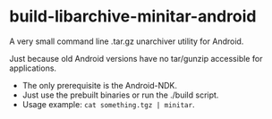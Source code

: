# build-libarchive-minitar-android
A very small command line .tar.gz unarchiver utility for Android.

Just because old Android versions have no tar/gunzip accessible for applications.

* The only prerequisite is the Android-NDK.
* Just use the prebuilt binaries or run the ./build script.
* Usage example: `cat something.tgz | minitar`.
